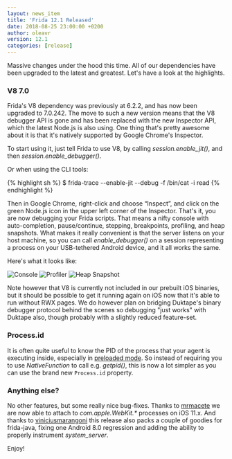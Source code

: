 ```yaml
---
layout: news_item
title: 'Frida 12.1 Released'
date: 2018-08-25 23:00:00 +0200
author: oleavr
version: 12.1
categories: [release]
---
```


Massive changes under the hood this time. All of our dependencies have been
upgraded to the latest and greatest. Let's have a look at the highlights.

### V8 7.0

Frida's V8 dependency was previously at 6.2.2, and has now been upgraded to
7.0.242. The move to such a new version means that the V8 debugger API is gone
and has been replaced with the new Inspector API, which the latest Node.js is
also using. One thing that's pretty awesome about it is that it's natively
supported by Google Chrome's Inspector.

To start using it, just tell Frida to use V8, by calling *session.enable_jit()*,
and then *session.enable_debugger()*.

Or when using the CLI tools:

{% highlight sh %}
$ frida-trace --enable-jit --debug -f /bin/cat -i read
{% endhighlight %}

Then in Google Chrome, right-click and choose “Inspect”, and click on the green
Node.js icon in the upper left corner of the Inspector. That's it, you are now
debugging your Frida scripts. That means a nifty console with auto-completion,
pause/continue, stepping, breakpoints, profiling, and heap snapshots. What makes
it really convenient is that the server listens on your host machine, so you can
call *enable_debugger()* on a session representing a process on your
USB-tethered Android device, and it all works the same.

Here's what it looks like:

![Console](/img/inspector-console.png "Console")
![Profiler](/img/inspector-profiler.png "Profiler")
![Heap Snapshot](/img/inspector-snapshot.png "Heap Snapshot")

Note however that V8 is currently not included in our prebuilt iOS binaries,
but it should be possible to get it running again on iOS now that it's able to
run without RWX pages. We do however plan on bridging Duktape's binary debugger
protocol behind the scenes so debugging "just works" with Duktape also, though
probably with a slightly reduced feature-set.

### Process.id

It is often quite useful to know the PID of the process that your agent is
executing inside, especially in [preloaded mode][]. So instead of requiring you
to use *NativeFunction* to call e.g. *getpid()*, this is now a lot simpler as
you can use the brand new `Process.id` property.

### Anything else?

No other features, but some really nice bug-fixes. Thanks to [mrmacete][] we are
now able to attach to *com.apple.WebKit.\** processes on iOS 11.x. And thanks to
[viniciusmarangoni][] this release also packs a couple of goodies for frida-java,
fixing one Android 8.0 regression and adding the ability to properly instrument
*system_server*.

Enjoy!


[preloaded mode]: https://frida.re/docs/modes/#preloaded
[mrmacete]: https://github.com/mrmacete
[viniciusmarangoni]: https://github.com/viniciusmarangoni
